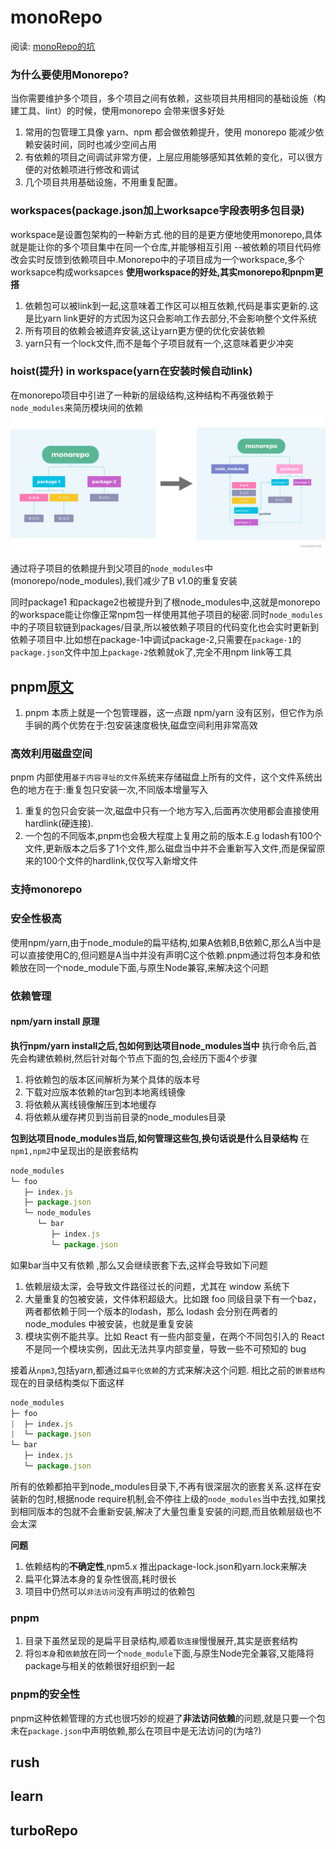 # monoRepo
阅读:
[monoRepo的坑](https://juejin.cn/post/6950082433647640612)
### 为什么要使用Monorepo?
当你需要维护多个项目，多个项目之间有依赖，这些项目共用相同的基础设施（构建工具、lint）的时候，使用monorepo 会带来很多好处
1. 常用的包管理工具像 yarn、npm 都会做依赖提升，使用 monorepo 能减少依赖安装时间，同时也减少空间占用
2. 有依赖的项目之间调试非常方便，上层应用能够感知其依赖的变化，可以很方便的对依赖项进行修改和调试
3. 几个项目共用基础设施，不用重复配置。

### workspaces(package.json加上worksapce字段表明多包目录)
workspace是设置包架构的一种新方式.他的目的是更方便地使用monorepo,具体就是能让你的多个项目集中在同一个仓库,并能够相互引用 --被依赖的项目代码修改会实时反馈到依赖项目中.Monorepo中的子项目成为一个workspace,多个worksapce构成worksapces
**使用workspace的好处,其实monorepo和pnpm更搭**
1. 依赖包可以被link到一起,这意味着工作区可以相互依赖,代码是事实更新的.这是比yarn link更好的方式因为这只会影响工作去部分,不会影响整个文件系统
2. 所有项目的依赖会被遗弃安装,这让yarn更方便的优化安装依赖
3. yarn只有一个lock文件,而不是每个子项目就有一个,这意味着更少冲突

### hoist(提升) in workspace(yarn在安装时候自动link)
在monorepo项目中引进了一种新的层级结构,这种结构不再强依赖于`node_modules`来简历模块间的依赖
![](https://raw.githubusercontent.com/captain1023/picGo/master/img/20220731200324.png)

通过将子项目的依赖提升到父项目的`node_modules`中(monorepo/node_modules),我们减少了B v1.0的重复安装

同时package1 和package2也被提升到了根node_modules中,这就是monorepo的workspace能让你像正常npm包一样使用其他子项目的秘密.同时`node_modules`中的子项目软链到packages/目录,所以被依赖子项目的代码变化也会实时更新到依赖子项目中.比如想在package-1中调试package-2,只需要在`package-1`的`package.json`文件中加上`package-2`依赖就ok了,完全不用npm link等工具

## pnpm[原文](https://juejin.cn/post/6932046455733485575)

1. pnpm 本质上就是一个包管理器，这一点跟 npm/yarn 没有区别，但它作为杀手锏的两个优势在于:包安装速度极快,磁盘空间利用非常高效

### 高效利用磁盘空间
pnpm 内部使用`基于内容寻址的文件`系统来存储磁盘上所有的文件，这个文件系统出色的地方在于:重复包只安装一次,不同版本增量写入
   1. 重复的包只会安装一次,磁盘中只有一个地方写入,后面再次使用都会直接使用hardlink(硬连接). 
   2. 一个包的不同版本,pnpm也会极大程度上复用之前的版本.E.g lodash有100个文件,更新版本之后多了1个文件,那么磁盘当中并不会重新写入文件,而是保留原来的100个文件的hardlink,仅仅写入新增文件

### 支持monorepo

### 安全性极高
使用npm/yarn,由于node_module的扁平结构,如果A依赖B,B依赖C,那么A当中是可以直接使用C的,但问题是A当中并没有声明C这个依赖.pnpm通过将包本身和依赖放在同一个node_module下面,与原生Node兼容,来解决这个问题

### 依赖管理
#### npm/yarn install 原理
**执行npm/yarn install之后,包如何到达项目node_modules当中**
执行命令后,首先会构建依赖树,然后针对每个节点下面的包,会经历下面4个步骤
1. 将依赖包的版本区间解析为某个具体的版本号
2. 下载对应版本依赖的tar包到本地离线镜像
3. 将依赖从离线镜像解压到本地缓存
4. 将依赖从缓存拷贝到当前目录的node_modules目录

**包到达项目node_modules当后,如何管理这些包,换句话说是什么目录结构**
在`npm1,npm2`中呈现出的是嵌套结构
```js
node_modules
└─ foo
   ├─ index.js
   ├─ package.json
   └─ node_modules
      └─ bar
         ├─ index.js
         └─ package.json
```
如果bar当中又有依赖 ,那么又会继续嵌套下去,这样会导致如下问题
1. 依赖层级太深，会导致文件路径过长的问题，尤其在 window 系统下
2. 大量重复的包被安装，文件体积超级大。比如跟 foo 同级目录下有一个baz，两者都依赖于同一个版本的lodash，那么 lodash 会分别在两者的 node_modules 中被安装，也就是重复安装
3. 模块实例不能共享。比如 React 有一些内部变量，在两个不同包引入的 React 不是同一个模块实例，因此无法共享内部变量，导致一些不可预知的 bug

接着从`npm3`,包括yarn,都通过`扁平化依赖`的方式来解决这个问题.
相比之前的`嵌套结构`现在的目录结构类似下面这样
```js
node_modules
├─ foo
|  ├─ index.js
|  └─ package.json
└─ bar
   ├─ index.js
   └─ package.json
```
所有的依赖都拍平到node_modules目录下,不再有很深层次的嵌套关系.这样在安装新的包时,根据node require机制,会不停往上级的`node_modules`当中去找,如果找到相同版本的包就不会重新安装,解决了大量包重复安装的问题,而且依赖层级也不会太深

**问题**
1. 依赖结构的**不确定性**,npm5.x 推出package-lock.json和yarn.lock来解决
2. 扁平化算法本身的复杂性很高,耗时很长
3. 项目中仍然可以`非法访问`没有声明过的依赖包

### pnpm
1. 目录下虽然呈现的是扁平目录结构,顺着`软连接`慢慢展开,其实是嵌套结构
2. 将`包本身`和`依赖`放在同一个`node_module`下面,与原生Node完全兼容,又能降将package与相关的依赖很好组织到一起

### pnpm的安全性

pnpm这种依赖管理的方式也很巧妙的规避了**非法访问依赖**的问题,就是只要一个包未在`package.json`中声明依赖,那么在项目中是无法访问的(为啥?)



















## rush

## learn

## turboRepo